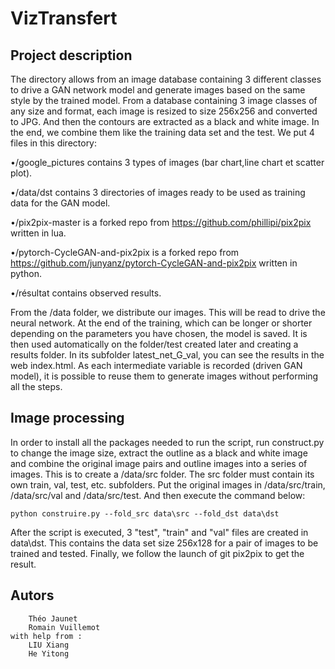 ﻿VizTransfert
=====
Project description
-----
The directory allows from an image database containing 3 different classes to drive a GAN network model and generate images based on the same style by the trained model.
From a database containing 3 image classes of any size and format, each image is resized to size 256x256 and converted to JPG. And then the contours are extracted as a black and white image. In the end, we combine them like the training data set and the test.
We put 4 files in this directory:



•/google_pictures contains 3 types of images (bar chart,line chart et scatter plot).

•/data/dst contains 3 directories of images ready to be used as training data for the GAN model.

•/pix2pix-master is a forked repo from https://github.com/phillipi/pix2pix written in lua.

•/pytorch-CycleGAN-and-pix2pix is a forked repo from https://github.com/junyanz/pytorch-CycleGAN-and-pix2pix written in python.

•/résultat contains observed results.
		
From the /data folder, we distribute our images. This will be read to drive the neural network. At the end of the training, which can be longer or shorter depending on the parameters you have chosen, the model is saved.
It is then used automatically on the folder/test created later and creating a results folder. In its subfolder latest_net_G_val, you can see the results in the web index.html.
As each intermediate variable is recorded (driven GAN model), it is possible to reuse them to generate images without performing all the steps.


Image processing
--------
In order to install all the packages needed to run the script, run construct.py to change the image size, extract the outline as a black and white image and combine the original image pairs and outline images into a series of images. This is to create a /data/src folder. The src folder must contain its own train, val, test, etc. subfolders. Put the original images in /data/src/train, /data/src/val and /data/src/test. And then execute the command below:

`python construire.py --fold_src data\src --fold_dst data\dst`

After the script is executed, 3 "test", "train" and "val" files are created in data\dst. This contains the data set size 256x128 for a pair of images to be trained and tested. 
Finally, we follow the launch of git pix2pix to get the result.



Autors
-------------
		Théo Jaunet
		Romain Vuillemot
	with help from :
		LIU Xiang
		He Yitong

